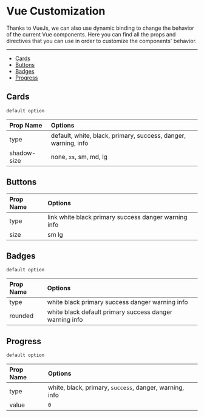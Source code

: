 # Vue Customization

Thanks to VueJs, we can also use dynamic binding to change the behavior of the current Vue components. Here you can find all the props and directives that you can use in order to customize the components' behavior.

---

- [Cards](#cards)
- [Buttons](#buttons)
- [Badges](#badges)
- [Progress](#progress)

<a name="cards"></a>
## Cards

`default option`

|Prop Name|Options|
|:-|:-|
|type|default, white, black, primary, success, danger, warning, info|
|shadow-size|none, `xs`, sm, md, lg|



<a name="buttons"></a>
## Buttons

|Prop Name|Options|
|:-|:-|
|type|<larecipe-button type="link">link</larecipe-button> <larecipe-button>white</larecipe-button> <larecipe-button type="black">black</larecipe-button> <larecipe-button type="primary">primary</larecipe-button> <larecipe-button type="success">success</larecipe-button> <larecipe-button type="danger">danger</larecipe-button> <larecipe-button type="warning">warning</larecipe-button> <larecipe-button type="info">info</larecipe-button>|
|size|<larecipe-button size="sm">sm</larecipe-button> <larecipe-button size="lg">lg</larecipe-button>|



<a name="badges"></a>
## Badges

`default option`

|Prop Name|Options|
|:-|:-|
|type|<larecipe-badge type="white">white</larecipe-badge> <larecipe-badge type="black">black</larecipe-badge> <larecipe-badge type="primary">primary</larecipe-badge> <larecipe-badge type="success">success</larecipe-badge> <larecipe-badge type="danger">danger</larecipe-badge> <larecipe-badge type="warning">warning</larecipe-badge> <larecipe-badge type="info">info</larecipe-badge>|
|rounded|<larecipe-badge rounded type="white">white</larecipe-badge> <larecipe-badge rounded type="black">black</larecipe-badge> <larecipe-badge rounded>default</larecipe-badge> <larecipe-badge rounded type="primary">primary</larecipe-badge> <larecipe-badge rounded type="success">success</larecipe-badge> <larecipe-badge rounded type="danger">danger</larecipe-badge> <larecipe-badge rounded type="warning">warning</larecipe-badge> <larecipe-badge rounded type="info">info</larecipe-badge>|

<a name="progress"></a>
## Progress

`default option`

|Prop Name|Options|
|:-|:-|
|type|white, black, primary, `success`, danger, warning, info|
|value|`0`|

<larecipe-feedback></larecipe-feedback>